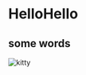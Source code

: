 # HelloHello
 ## some words
 
 ![kitty](https://user-images.githubusercontent.com/96660633/148990139-8951d115-2808-4de2-8b1c-e37b8f6ec035.PNG)
